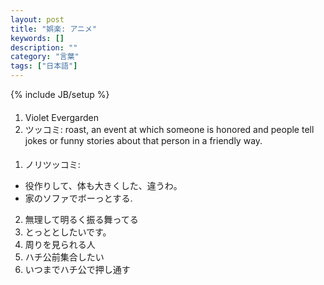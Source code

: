 ```yaml
---
layout: post
title: "娯楽: アニメ"
keywords: []
description: ""
category: "言葉"
tags: ["日本語"]
---
```

{% include JB/setup %}

####
1. Violet Evergarden
1. ツッコミ: roast, an event at which someone is honored and people tell jokes
   or funny stories about that person in a friendly way.

####
1. ノリツッコミ:
- 役作りして、体も大きくした、違うわ。
- 家のソファでボーっとする. 
2. 無理して明るく振る舞ってる
3. とっととしたいです。
4. 周りを見られる人
5. ハチ公前集合したい
6. いつまでハチ公で押し通す

